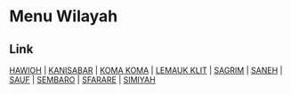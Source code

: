 # Menu Wilayah

## Link

[HAWIOH](https://github.com/gigit-pemilu/pemilu-2024-96-papua-barat-daya/tree/main/pilpres/hitung-suara/sub/96-papua-barat-daya/sub/05-maybrat/sub/15-ayamaru-selatan/sub/2008-hawioh)
 | 
[KANISABAR](https://github.com/gigit-pemilu/pemilu-2024-96-papua-barat-daya/tree/main/pilpres/hitung-suara/sub/96-papua-barat-daya/sub/05-maybrat/sub/15-ayamaru-selatan/sub/2004-kanisabar)
 | 
[KOMA KOMA](https://github.com/gigit-pemilu/pemilu-2024-96-papua-barat-daya/tree/main/pilpres/hitung-suara/sub/96-papua-barat-daya/sub/05-maybrat/sub/15-ayamaru-selatan/sub/2003-koma-koma)
 | 
[LEMAUK KLIT](https://github.com/gigit-pemilu/pemilu-2024-96-papua-barat-daya/tree/main/pilpres/hitung-suara/sub/96-papua-barat-daya/sub/05-maybrat/sub/15-ayamaru-selatan/sub/2007-lemauk-klit)
 | 
[SAGRIM](https://github.com/gigit-pemilu/pemilu-2024-96-papua-barat-daya/tree/main/pilpres/hitung-suara/sub/96-papua-barat-daya/sub/05-maybrat/sub/15-ayamaru-selatan/sub/2010-sagrim)
 | 
[SANEH](https://github.com/gigit-pemilu/pemilu-2024-96-papua-barat-daya/tree/main/pilpres/hitung-suara/sub/96-papua-barat-daya/sub/05-maybrat/sub/15-ayamaru-selatan/sub/2006-saneh)
 | 
[SAUF](https://github.com/gigit-pemilu/pemilu-2024-96-papua-barat-daya/tree/main/pilpres/hitung-suara/sub/96-papua-barat-daya/sub/05-maybrat/sub/15-ayamaru-selatan/sub/2001-sauf)
 | 
[SEMBARO](https://github.com/gigit-pemilu/pemilu-2024-96-papua-barat-daya/tree/main/pilpres/hitung-suara/sub/96-papua-barat-daya/sub/05-maybrat/sub/15-ayamaru-selatan/sub/2002-sembaro)
 | 
[SFARARE](https://github.com/gigit-pemilu/pemilu-2024-96-papua-barat-daya/tree/main/pilpres/hitung-suara/sub/96-papua-barat-daya/sub/05-maybrat/sub/15-ayamaru-selatan/sub/2005-sfarare)
 | 
[SIMIYAH](https://github.com/gigit-pemilu/pemilu-2024-96-papua-barat-daya/tree/main/pilpres/hitung-suara/sub/96-papua-barat-daya/sub/05-maybrat/sub/15-ayamaru-selatan/sub/2009-simiyah)


